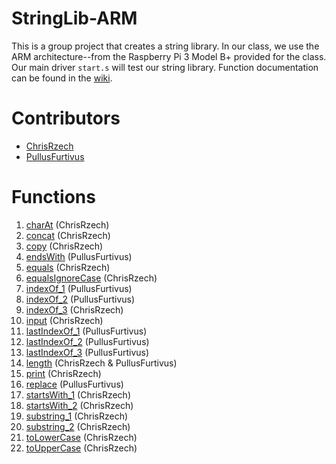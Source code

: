 # StringLib-ARM
This is a group project that creates a string library. In our class, we use the ARM architecture--from the Raspberry Pi 3 Model B+ provided for the class. Our main driver ``start.s`` will test our string library. Function documentation can be found in the [wiki](https://github.com/ChrisRzech/RASM-3/wiki/Function-Documentation).

# Contributors
- [ChrisRzech](https://github.com/ChrisRzech)
- [PullusFurtivus](https://github.com/PullusFurtivus)

# Functions
1. [charAt](string/string_charAt.s) (ChrisRzech)
2. [concat](string/string_concat.s) (ChrisRzech)
3. [copy](string/string_copy.s) (ChrisRzech)
4. [endsWith](string/string_endsWith.s)	(PullusFurtivus)
5. [equals](string/string_equals.s) (ChrisRzech)
6. [equalsIgnoreCase](string/string_equalsIgnoreCase.s) (ChrisRzech)
7. [indexOf_1](string/string_indexOf_1.s) (PullusFurtivus)
8. [indexOf_2](string/string_indexOf_2.s) (PullusFurtivus)
9. [indexOf_3](string/string_indexOf_3.s) (ChrisRzech)
10. [input](string/string_input.s) (ChrisRzech)
11. [lastIndexOf_1](string/string_lastIndexOf_1.s) (PullusFurtivus)
12. [lastIndexOf_2](string/string_lastIndexOf_2.s) (PullusFurtivus)
13. [lastIndexOf_3](string/string_lastIndexOf_3.s) (PullusFurtivus)
14. [length](string/string_length.s) (ChrisRzech & PullusFurtivus)
15. [print](string/string_print.s) (ChrisRzech)
16. [replace](string/string_replace.s) (PullusFurtivus)
17. [startsWith_1](string/string_startsWith_1.s) (ChrisRzech)
18. [startsWith_2](string/string_startsWith_2.s) (ChrisRzech)
19. [substring_1](string/string_substring_1.s) (ChrisRzech)
20. [substring_2](string/string_substring_2.s) (ChrisRzech)
21. [toLowerCase](string/string_toLowerCase.s) (ChrisRzech)
22. [toUpperCase](string/string_toUpperCase.s) (ChrisRzech)

